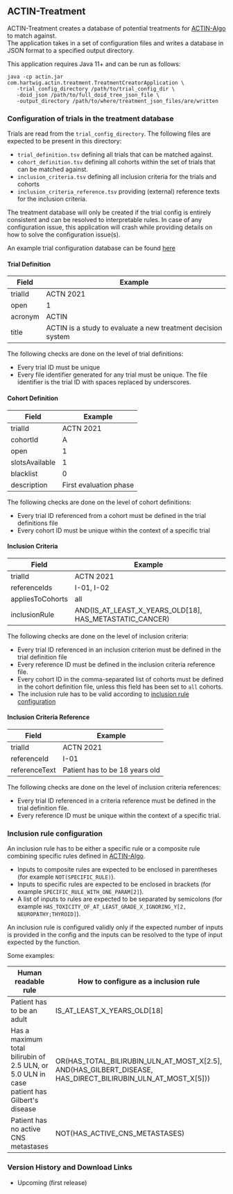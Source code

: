 ## ACTIN-Treatment

ACTIN-Treatment creates a database of potential treatments for [ACTIN-Algo](../algo/README.md) to match against.  
The application takes in a set of configuration files and writes a database in JSON format to a specified output directory. 

This application requires Java 11+ and can be run as follows: 

```
java -cp actin.jar com.hartwig.actin.treatment.TreatmentCreatorApplication \
   -trial_config_directory /path/to/trial_config_dir \
   -doid_json /path/to/full_doid_tree_json_file \
   -output_directory /path/to/where/treatment_json_files/are/written
```

### Configuration of trials in the treatment database

Trials are read from the `trial_config_directory`. The following files are expected to be present in this directory:
 - `trial_definition.tsv` defining all trials that can be matched against.
 - `cohort_definition.tsv` defining all cohorts within the set of trials that can be matched against.
 - `inclusion_criteria.tsv` defining all inclusion criteria for the trials and cohorts
 - `inclusion_criteria_reference.tsv` providing (external) reference texts for the inclusion criteria.
 
The treatment database will only be created if the trial config is entirely consistent and can be resolved to interpretable rules. 
In case of any configuration issue, this application will crash while providing details on how to solve the configuration issue(s).

An example trial configuration database can be found [here](src/test/resources/trial_config) 
 
#### Trial Definition

| Field    | Example                                                      |
|----------|--------------------------------------------------------------|
| trialId	 | ACTN 2021                                                    |
| open     | 1                                                            |
| acronym	 | ACTIN                                                        |
| title    | ACTIN is a study to evaluate a new treatment decision system |

The following checks are done on the level of trial definitions:
 - Every trial ID must be unique
 - Every file identifier generated for any trial must be unique. The file identifier is the trial ID with spaces replaced by underscores.

#### Cohort Definition

| Field          | Example                |
|----------------|------------------------|
| trialId        | ACTN 2021              |
| cohortId       | A                      |
| open           | 1                      |
| slotsAvailable | 1                      |
| blacklist      | 0                      |
| description    | First evaluation phase |

The following checks are done on the level of cohort definitions:
 - Every trial ID referenced from a cohort must be defined in the trial definitions file
 - Every cohort ID must be unique within the context of a specific trial

#### Inclusion Criteria

| Field            | Example                                                 |
|------------------|---------------------------------------------------------|
| trialId          | ACTN 2021                                               |
| referenceIds     | I-01, I-02                                              |
| appliesToCohorts | all                                                     |
| inclusionRule    | AND(IS_AT_LEAST_X_YEARS_OLD[18], HAS_METASTATIC_CANCER) |

The following checks are done on the level of inclusion criteria:
 - Every trial ID referenced in an inclusion criterion must be defined in the trial definition file
 - Every reference ID must be defined in the inclusion criteria reference file.
 - Every cohort ID in the comma-separated list of cohorts must be defined in the cohort definition file, unless this field has been set to `all` cohorts.
 - The inclusion rule has to be valid according to [inclusion rule configuration](#inclusion-rule-configuration)
 
#### Inclusion Criteria Reference

| Field         | Example                        |
|---------------|--------------------------------|
| trialId       | ACTN 2021                      |
| referenceId   | I-01                           |
| referenceText | Patient has to be 18 years old |

The following checks are done on the level of inclusion criteria references:
 - Every trial ID referenced in a criteria reference must be defined in the trial definition file.
 - Every reference ID must be unique within the context of a specific trial.

### Inclusion rule configuration

An inclusion rule has to be either a specific rule or a composite rule combining specific rules defined in [ACTIN-Algo](../algo/README.md).
 - Inputs to composite rules are expected to be enclosed in parentheses (for example `NOT(SPECIFIC_RULE)`).
 - Inputs to specific rules are expected to be enclosed in brackets (for example `SPECIFIC_RULE_WITH_ONE_PARAM[2]`).
 - A list of inputs to rules are expected to be separated by semicolons (for example `HAS_TOXICITY_OF_AT_LEAST_GRADE_X_IGNORING_Y[2, NEUROPATHY;THYROID]`).

An inclusion rule is configured validly only if the expected number of inputs is provided in the config and the inputs can be resolved to the 
type of input expected by the function. 

Some examples:

| Human readable rule                                                                        | How to configure as a inclusion rule                                                                        |
|--------------------------------------------------------------------------------------------|-------------------------------------------------------------------------------------------------------------|
| Patient has to be an adult                                                                 | IS_AT_LEAST_X_YEARS_OLD[18]                                                                                 |
| Has a maximum total bilirubin of 2.5 ULN, or 5.0 ULN in case patient has Gilbert's disease | OR(HAS_TOTAL_BILIRUBIN_ULN_AT_MOST_X[2.5], AND(HAS_GILBERT_DISEASE, HAS_DIRECT_BILIRUBIN_ULN_AT_MOST_X[5])) |
| Patient has no active CNS metastases                                                       | NOT(HAS_ACTIVE_CNS_METASTASES)                                                                              |

### Version History and Download Links
 - Upcoming (first release) 